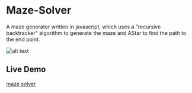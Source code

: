 # Maze-Solver

A maze generator written in javascript, which uses a "recursive backtracker" algorithm to generate the maze and AStar to find the path to the end point.

![alt text](https://user-images.githubusercontent.com/15259978/42531594-a298388a-8484-11e8-964a-a924d09acbd8.png "maze solver")

## Live Demo

[maze solver](https://leitnerdominik.github.io/Maze-solver/)